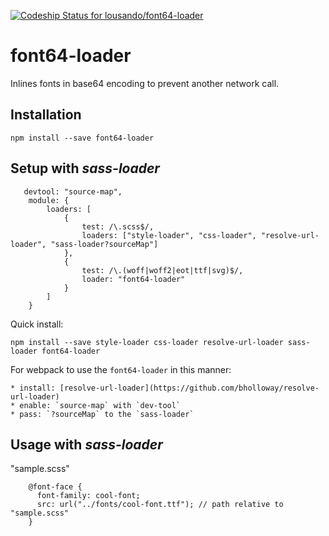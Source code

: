 [ ![Codeship Status for lousando/font64-loader](https://codeship.com/projects/b553acb0-9722-0133-1233-02c848466e78/status?branch=master)](https://codeship.com/projects/125689)

# font64-loader

Inlines fonts in base64 encoding to prevent another network call.

## Installation
`npm install --save font64-loader`

## Setup with *sass-loader*

```
   devtool: "source-map",
    module: {
        loaders: [
            {
                test: /\.scss$/,
                loaders: ["style-loader", "css-loader", "resolve-url-loader", "sass-loader?sourceMap"]
            },
            {
                test: /\.(woff|woff2|eot|ttf|svg)$/,
                loader: "font64-loader"
            }
        ]
    }
```

Quick install: 

`npm install --save style-loader css-loader resolve-url-loader sass-loader font64-loader`

For webpack to use the `font64-loader` in this manner:

    * install: [resolve-url-loader](https://github.com/bholloway/resolve-url-loader)
    * enable: `source-map` with `dev-tool`
    * pass: `?sourceMap` to the `sass-loader`

## Usage with *sass-loader*

"sample.scss"

```
    @font-face {
      font-family: cool-font;
      src: url("../fonts/cool-font.ttf"); // path relative to "sample.scss"
    }
```